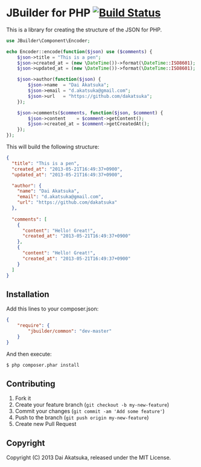 # JBuilder for PHP [![Build Status](https://travis-ci.org/dakatsuka/JBuilder.png?branch=master)](https://travis-ci.org/dakatsuka/JBuilder)

This is a library for creating the structure of the JSON for PHP.

```php
use JBuilder\Component\Encoder;

echo Encoder::encode(function($json) use ($comments) {
    $json->title = "This is a pen";
    $json->created_at = (new \DateTime())->format(\DateTime::ISO8601);
    $json->updated_at = (new \DateTime())->format(\DateTime::ISO8601);

    $json->author(function($json) {
        $json->name  = "Dai Akatsuka";
        $json->email = "d.akatsuka@gmail.com";
        $json->url   = "https://github.com/dakatsuka";
    });

    $json->comments($comments, function($json, $comment) {
        $json->content    = $comment->getContent();
        $json->created_at = $comment->getCreatedAt();
    });
});
```

This will build the following structure:

```json
{
  "title": "This is a pen",
  "created_at": "2013-05-21T16:49:37+0900",
  "updated_at": "2013-05-21T16:49:37+0900",

  "author": {
    "name": "Dai Akatsuka",
    "email": "d.akatsuka@gmail.com",
    "url": "https://github.com/dakatsuka"
  },
  
  "comments": [
    {
      "content": "Hello! Great!",
      "created_at": "2013-05-21T16:49:37+0900"
    },
    {
      "content": "Hello! Great!",
      "created_at": "2013-05-21T16:49:37+0900"
    }
  ]
}
```


## Installation

Add this lines to your composer.json:

```json
{
    "require": {
        "jbuilder/common": "dev-master"
    }
}
```

And then execute:

```bash
$ php composer.phar install
```

## Contributing

1. Fork it
2. Create your feature branch (`git checkout -b my-new-feature`)
3. Commit your changes (`git commit -am 'Add some feature'`)
4. Push to the branch (`git push origin my-new-feature`)
5. Create new Pull Request

## Copyright

Copyright (C) 2013 Dai Akatsuka, released under the MIT License.
